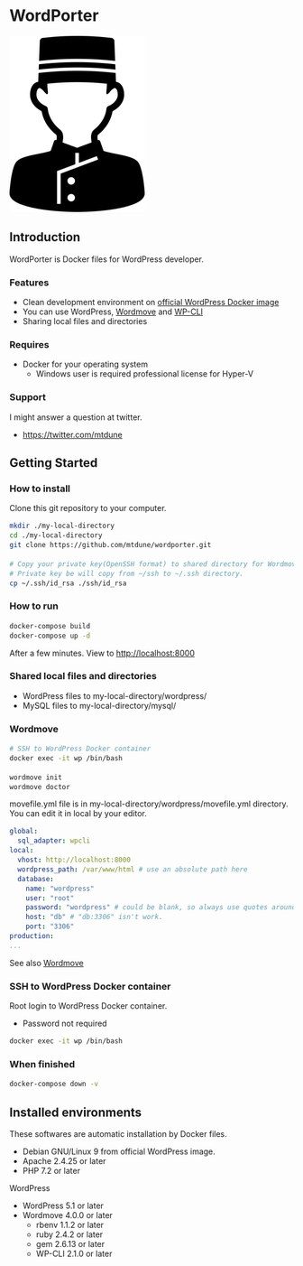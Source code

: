 # WordPorter

![WordPorter](logo.png)
<!--- https://www.silhouette-illust.com/illust/40327 -->

## Introduction

WordPorter is Docker files for WordPress developer.

### Features

- Clean development environment on [official WordPress Docker image](https://hub.docker.com/_/wordpress)
- You can use WordPress, [Wordmove](https://github.com/welaika/wordmove) and [WP-CLI](https://wp-cli.org/)
- Sharing local files and directories

### Requires

- Docker for your operating system
  - Windows user is required professional license for Hyper-V

### Support

I might answer a question at twitter.

- <https://twitter.com/mtdune>

## Getting Started

### How to install

Clone this git repository to your computer.

```bash
mkdir ./my-local-directory
cd ./my-local-directory
git clone https://github.com/mtdune/wordporter.git

# Copy your private key(OpenSSH format) to shared directory for Wordmove.
# Private key be will copy from ~/ssh to ~/.ssh directory.
cp ~/.ssh/id_rsa ./ssh/id_rsa
```

### How to run

```bash
docker-compose build
docker-compose up -d
```

After a few minutes. View to <http://localhost:8000>

### Shared local files and directories

- WordPress files to my-local-directory/wordpress/
- MySQL files to my-local-directory/mysql/

### Wordmove

```bash
# SSH to WordPress Docker container
docker exec -it wp /bin/bash

wordmove init
wordmove doctor
```

movefile.yml file is in my-local-directory/wordpress/movefile.yml directory. You can edit it in local by your editor.

```yaml:movefile.yml
global:
  sql_adapter: wpcli
local:
  vhost: http://localhost:8000
  wordpress_path: /var/www/html # use an absolute path here
  database:
    name: "wordpress"
    user: "root"
    password: "wordpress" # could be blank, so always use quotes around
    host: "db" # "db:3306" isn't work.
    port: "3306"
production:
...
```

See also [Wordmove](https://github.com/welaika/wordmove)

### SSH to WordPress Docker container

Root login to WordPress Docker container.

- Password not required

```bash
docker exec -it wp /bin/bash
```

### When finished

```bash
docker-compose down -v
```

## Installed environments

These softwares are automatic installation by Docker files.

- Debian GNU/Linux 9 from official WordPress image.
- Apache 2.4.25 or later
- PHP 7.2 or later

WordPress

- WordPress 5.1 or later
- Wordmove 4.0.0 or later
  - rbenv 1.1.2 or later
  - ruby 2.4.2 or later
  - gem 2.6.13 or later
  - WP-CLI 2.1.0 or later
